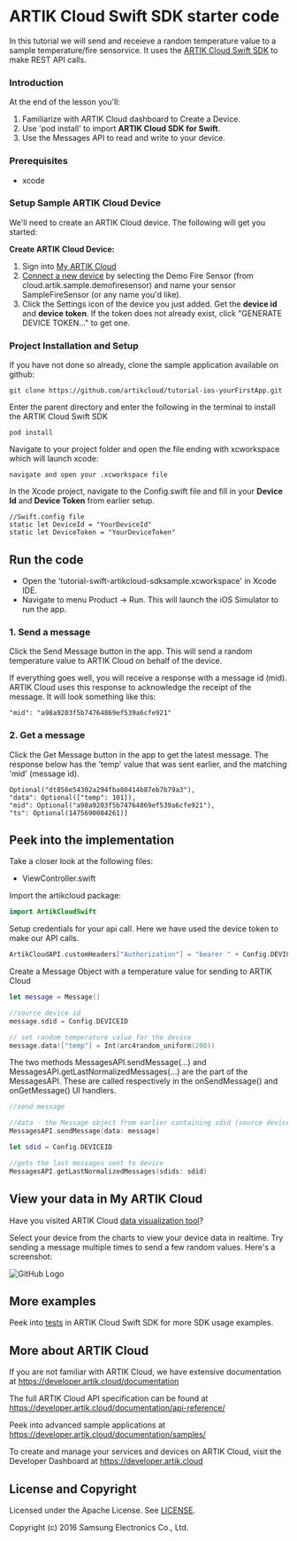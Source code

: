# ARTIK Cloud Swift SDK starter code

In this tutorial we will send and receieve a random temperature value to a sample temperature/fire sensorvice. It uses the [ARTIK Cloud Swift SDK](https://github.com/artikcloud/artikcloud-swift) to make REST API calls.

### **Introduction**

At the end of the lesson you'll:

1. Familiarize with ARTIK Cloud dashboard to Create a Device.
2. Use 'pod install' to import **ARTIK Cloud SDK for Swift**.
3. Use the Messages API to read and write to your device.

### **Prerequisites**

- xcode

### **Setup Sample ARTIK Cloud Device**

We'll need to create an ARTIK Cloud device.   The following will get you started:

**Create ARTIK Cloud Device:**

1. Sign into [My ARTIK Cloud](https://artik.cloud/)
2. [Connect a new device]("https://artik.cloud/my/devices") by selecting the Demo Fire Sensor (from cloud.artik.sample.demofiresensor) and name your sensor SampleFireSensor (or any name you'd like).
3. Click the Settings icon of the device you just added. Get the **device id** and **device token**. If the token does not already exist, click "GENERATE DEVICE TOKEN…" to get one.  

### **Project Installation and Setup**

If you have not done so already, clone the sample application available on github:

```
git clone https://github.com/artikcloud/tutorial-ios-yourFirstApp.git
```

Enter the parent directory and enter the following in the terminal to install the ARTIK Cloud Swift SDK

```
pod install
```

Navigate to your project folder and open the file ending with xcworkspace which will launch xcode: 

```
navigate and open your .xcworkspace file
```

In the Xcode project, navigate to the Config.swift file and fill in your **Device Id** and **Device Token** from earlier setup.

```
//Swift.config file
static let DeviceId = "YourDeviceId"
static let DeviceToken = "YourDeviceToken"
```


## Run the code
- Open the 'tutorial-swift-artikcloud-sdksample.xcworkspace' in Xcode IDE.
- Navigate to menu Product -> Run. This will launch the iOS Simulator to run the app.

### 1. Send a message 
Click the Send Message button in the app.  This will send a random temperature value to ARTIK Cloud on behalf of the device. 

If everything goes well, you will receive a response with a message id (mid). ARTIK Cloud uses this response to acknowledge the receipt of the message.   It will look something like this:
```
"mid": "a98a9203f5b74764869ef539a6cfe921"
```

### 2. Get a message
Click the Get Message button in the app to get the latest message. The response below has the 'temp' value that was sent earlier, and the matching 'mid' (message id).

```
Optional("dt856e54302a294fba80414b87eb7b79a3"), 
"data": Optional(["temp": 101]), 
"mid": Optional("a98a9203f5b74764869ef539a6cfe921"), 
"ts": Optional(1475690084261)]
```

## Peek into the implementation
Take a closer look at the following files:
* ViewController.swift 

Import the artikcloud package:

```swift
import ArtikCloudSwift
```

Setup credentials for your api call. Here we have used the device token to make our API calls.

```swift
ArtikCloudAPI.customHeaders["Authorization"] = "bearer " + Config.DEVICETOKEN
```

Create a Message Object with a temperature value for sending to ARTIK Cloud 
```swift
let message = Message()

//source device id
message.sdid = Config.DEVICEID

// set random temperature value for the device
message.data!["temp"] = Int(arc4random_uniform(200))
```

The two methods MessagesAPI.sendMessage(...) and MessagesAPI.getLastNormalizedMessages(...) are the part of the MessagesAPI. These are called respectively in the onSendMessage() and onGetMessage() UI handlers.

```swift
//send message

//data - the Message object from earlier containing sdid (source device id) and the random temperature value
MessagesAPI.sendMessage(data: message)
```

```swift
let sdid = Config.DEVICEID

//gets the last messages sent to device
MessagesAPI.getLastNormalizedMessages(sdids: sdid)
```

## View your data in My ARTIK Cloud

Have you visited ARTIK Cloud [data visualization tool](https://artik.cloud/my/data)?

Select your device from the charts to view your device data in realtime.   Try sending a message multiple times to send a few random values.  Here's a screenshot:

![GitHub Logo](https://github.com/artikcloud/tutorial-python-sdksample/blob/master/img/screenshot-firesensor-datachart.png)

## More examples

Peek into [tests](https://github.com/artikcloud/artikcloud-swift/tree/master/ArtikCloudTests/ArtikCloudClientTests) in ARTIK Cloud Swift SDK for more SDK usage examples.

More about ARTIK Cloud
---------------

If you are not familiar with ARTIK Cloud, we have extensive documentation at https://developer.artik.cloud/documentation

The full ARTIK Cloud API specification can be found at https://developer.artik.cloud/documentation/api-reference/

Peek into advanced sample applications at https://developer.artik.cloud/documentation/samples/

To create and manage your services and devices on ARTIK Cloud, visit the Developer Dashboard at https://developer.artik.cloud

License and Copyright
---------------------

Licensed under the Apache License. See [LICENSE](LICENSE).

Copyright (c) 2016 Samsung Electronics Co., Ltd.

